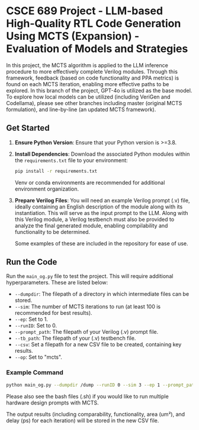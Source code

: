 # CSCE 689 Project - LLM-based High-Quality RTL Code Generation Using MCTS (Expansion) - Evaluation of Models and Strategies

In this project, the MCTS algorithm is applied to the LLM inference procedure to more effectively complete Verilog modules. Through this framework, feedback (based on code functionality and PPA metrics) is found on each MCTS iteration, enabling more effective paths to be explored. In this branch of the project, GPT-4o is utilized as the base model. To explore how local models can be utilized (including VeriGen and Codellama), please see other branches including master (original MCTS formulation), and line-by-line (an updated MCTS framework).

## Get Started

1. **Ensure Python Version**: Ensure that your Python version is >=3.8.
2. **Install Dependencies**: Download the associated Python modules within the `requirements.txt` file to your environment:
   ```bash
   pip install -r requirements.txt
   ```
   Venv or conda environments are recommended for additional environment organization.
3. **Prepare Verilog Files**: You will need an example Verilog prompt (.v) file, ideally containing an English description of the module along with its instantiation. This will serve as the input prompt to the LLM. Along with this Verilog module, a Verilog testbench must also be provided to analyze the final generated module, enabling compilability and functionality to be determined.

   Some examples of these are included in the repository for ease of use.

## Run the Code

Run the `main_og.py` file to test the project. This will require additional hyperparameters. These are listed below:

- `--dumpdir`: The filepath of a directory in which intermediate files can be stored.
- `--sim`: The number of MCTS iterations to run (at least 100 is recommended for best results).
- `--ep`: Set to 1.
- `--runID`: Set to 0.
- `--prompt_path`: The filepath of your Verilog (.v) prompt file.
- `--tb_path`: The filepath of your (.v) testbench file.
- `--csv`: Set a filepath for a new CSV file to be created, containing key results.
- `--op`: Set to "mcts".

### Example Command

```bash
python main_og.py --dumpdir /dump --runID 0 --sim 3 --ep 1 --prompt_path /prompt_tb_files/adders/prompt1_adder_16.v --tb_path /prompt_tb_files/adders/tb_adder_16.v --csv /results/file_name.csv --op MCTS
```

Please also see the bash files (.sh) if you would like to run multiple hardware design prompts with MCTS.

The output results (including comparability, functionality, area (um²), and delay (ps) for each iteration) will be stored in the new CSV file.
